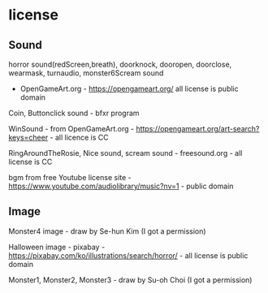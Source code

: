 # license


## Sound

horror sound(redScreen,breath), doorknock, dooropen, doorclose, wearmask, turnaudio, monster6Scream sound
- OpenGameArt.org - https://opengameart.org/ all license is public domain 

Coin, Buttonclick sound - bfxr program

WinSound - from OpenGameArt.org - https://opengameart.org/art-search?keys=cheer - all licence is CC 

RingAroundTheRosie, Nice sound, scream sound - freesound.org - all license is CC

bgm from free Youtube license site - https://www.youtube.com/audiolibrary/music?nv=1 - public domain


## Image

Monster4 image - draw by Se-hun Kim (I got a permission)

Halloween image - pixabay - https://pixabay.com/ko/illustrations/search/horror/ - all license is public domain 

Monster1, Monster2, Monster3 - draw by Su-oh Choi (I got a permission)

